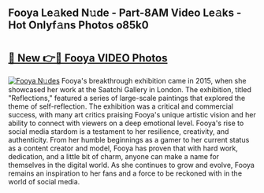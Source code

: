 ## Fooya Le𝚊ked N𝚞de - Part-8AM Video Le𝚊ks - Hot Onlyf𝚊ns Photos o85k0

# <h2><a href="http://ab38044.deff.icu/?id=Fooya">🔗 New 👉🔴 Fooya VIDEO Photos</a></h2>

[![Fooya N𝚞des](https://i.imgur.com/rIISA9y.gif)](http://ab38044.deff.icu/?id=Fooya)
Fooya's breakthrough exhibition came in 2015, when she showcased her work at the Saatchi Gallery in London. The exhibition, titled "Reflections," featured a series of large-scale paintings that explored the theme of self-reflection. The exhibition was a critical and commercial success, with many art critics praising Fooya's unique artistic vision and her ability to connect with viewers on a deep emotional level. Fooya's rise to social media stardom is a testament to her resilience, creativity, and authenticity. From her humble beginnings as a gamer to her current status as a content creator and model, Fooya has proven that with hard work, dedication, and a little bit of charm, anyone can make a name for themselves in the digital world. As she continues to grow and evolve, Fooya remains an inspiration to her fans and a force to be reckoned with in the world of social media.
